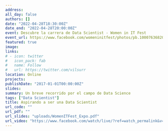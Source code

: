 ```yaml
---
address:
all_day: false
authors: []
date: "2022-04-28T18:30:00Z"
date_end: "2022-04-28T20:00:00Z"
event: Descubre la carrera de Data Scientist - Women in IT Fest
event_url: https://www.facebook.com/womeninitfest/photos/pb.100076368204929.-2207520000./142544841633858/?type=3
featured: true
image:
links:
# - icon: twitter
#   icon_pack: fab
#   name: Follow
#   url: https://twitter.com/vilsurr
location: Online
projects:
publishDate: "2017-01-01T00:00:00Z"
slides: 
summary: Un breve recorrido por el campo de Data Science
tags: ["Data Scientist"]
title: Aspirando a ser una Data Scientist
url_code: ""
url_pdf: ""
url_slides: "uploads/WomenITFest_Expo.pdf"
url_video: "https://www.facebook.com/watch/live/?ref=watch_permalink&v=848178826099882"
---
```



